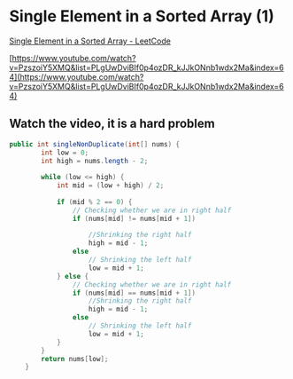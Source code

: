 # Single Element in a Sorted Array (1)

[Single Element in a Sorted Array - LeetCode](https://leetcode.com/problems/single-element-in-a-sorted-array)

[https://www.youtube.com/watch?v=PzszoiY5XMQ&list=PLgUwDviBIf0p4ozDR_kJJkONnb1wdx2Ma&index=64](https://www.youtube.com/watch?v=PzszoiY5XMQ&list=PLgUwDviBIf0p4ozDR_kJJkONnb1wdx2Ma&index=64)

## Watch the video, it is a hard problem

```java
public int singleNonDuplicate(int[] nums) {
        int low = 0;
        int high = nums.length - 2;
        
        while (low <= high) {
            int mid = (low + high) / 2;
	     
            if (mid % 2 == 0) {
                // Checking whether we are in right half
                if (nums[mid] != nums[mid + 1]) 
                    
                    //Shrinking the right half
                    high = mid - 1; 
                else
                    // Shrinking the left half
                    low = mid + 1; 
            } else {
                // Checking whether we are in right half
                if (nums[mid] == nums[mid + 1])
                    //Shrinking the right half
                    high = mid - 1; 
                else
                    // Shrinking the left half
                    low = mid + 1; 
            }
        }
        return nums[low];
    }
```